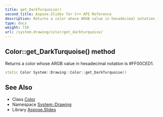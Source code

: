 ```yaml
---
title: get_DarkTurquoise()
second_title: Aspose.Slides for C++ API Reference
description: Returns a color whose ARGB value in hexadecimal notation is #FF00CED1.
type: docs
weight: 716
url: /system.drawing/color/get_darkturquoise/
---
```

## Color::get_DarkTurquoise() method


Returns a color whose ARGB value in hexadecimal notation is #FF00CED1.

```cpp
static Color System::Drawing::Color::get_DarkTurquoise()
```

## See Also

* Class [Color](../)
* Namespace [System::Drawing](../../)
* Library [Aspose.Slides](../../../)